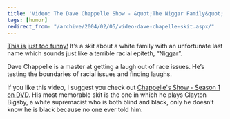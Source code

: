 ```yaml
---
title: 'Video: The Dave Chappelle Show - &quot;The Niggar Family&quot;'
tags: [humor]
redirect_from: "/archive/2004/02/05/video-dave-chapelle-skit.aspx/"
---
```


[This is just too
funny!](http://www.comedycentral.com/mp/play.php?reposid=/multimedia/chappelle/showclips_s2/202_niggar.html)
It’s a skit about a white family with an unfortunate last name which
sounds just like a terrible racial epiteth, “Niggar”.

Dave Chappelle is a master at getting a laugh out of race issues. He’s
testing the boundaries of racial issues and finding laughs.

If you like this video, I suggest you check out [Chappelle's Show -
Season 1 on
DVD](http://www.amazon.com/gp/product/B00018YCIM?ie=UTF8&tag=youvebeenhaac-20&linkCode=as2&camp=1789&creative=9325&creativeASIN=B00018YCIM).
His most memorable skit is the one in which he plays Clayton Bigsby, a
white supremacist who is both blind and black, only he doesn’t know he
is black because no one ever told him.

